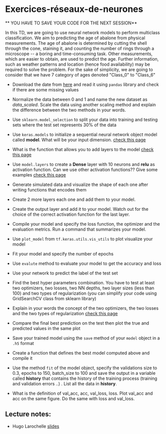 # Exercices-réseaux-de-neurones

** YOU HAVE TO SAVE YOUR CODE FOR THE NEXT SESSION**

In this TD, we are going to use neural network models to perform multiclass classification.
We aim to predicting the age of abalone from physical measurements. The age of abalone is determined by cutting the shell through the cone, staining it, and counting the number of rings through a microscope -- a boring and time-consuming task. Other measurements, which are easier to obtain, are used to predict the age. Further information, such as weather patterns and location (hence food availability) may be required to solve the problem.
For the sake of simplicity, we are going to consider that we have 7 category of ages denoted "Class_0" to "Class_6" 


- Download the date from [here](https://drive.google.com/file/d/17mJbjugmT02gSAwDEGQDw703lF9OG2jS/view?usp=sharing) and read it using  `pandas` library and check if there are some missing values
- Normalize the data between 0 and 1 and name the new dataset as *data_scaled*. Scale the data using another scaling method and explain the difference between the two methods in your words.
- Use `sklearn.model_selection` to split your data into training and testing sets where the test set represents 30% of the data
- Use `keras.models` to initialize a sequential neural network object model called **model**. What will be your input dimension. [check this page](https://www.tensorflow.org/api_docs/python/tf/keras/Input)

- What is the function that allows you to add layers to the model [check this page](https://www.tensorflow.org/api_docs/python/tf/keras/Sequential)
- Use `model.layers` to create a **Dense** layer with 10 neurons and **relu** as activation function. Can we use other activation functions?? Give some examples [check this page](https://www.tensorflow.org/api_docs/python/tf/keras/Model)
- Generate simulated data and visualize the shape of each one after writing functions that encodes them
- Create 2 more layers each one and add them to your model. 
- Create the output layer and add it to your model. Watch out for the choice of the correct activation function for the last layer.
- Compile your model and specify the loss function, the optimizer and the evaluation metrics. Run a command that summarizes your model.
- Use `plot_model` from `tf.keras.utils.vis_utils` to plot visualize your model
- Fit your model and specify the number of epochs
- Use `evalute` method to evaluate your model to get the accuracy and loss
- Use your network to predict the label of the test set
- Find the best hyper parameters combination. You have to test at least two optimizers, two losses, two NN depths, two layer sizes (less than 100) and two types of regularization (you can simplify your code using GridSearchCV class from sklearn library)
- Explain in your words the concept of the two optimizers, the two losses and the two types of regularization  [check this page](https://www.tensorflow.org/api_docs/python/tf/keras/activations)
- Compare the final best prediction on the test then plot the true and predicted values in the same plot
- Save your trained model using the `save` method of your `model` object in a `.h5` format


- Create a function that defines the best model computed above and compile it
- Use the method `fit` of the model object, specify the validations size to 0.3, epochs to 150, batch_size to 100 and save the output in a variable called **history**
that contains the history of the training process (training and validation errors ..) . List all the data in **history**. 
- What is the definition of val_acc, acc, val_loss, loss. Plot val_acc and acc on the same figure. Do the same with loss and val_loss.




Lecture notes:
--------------
- Hugo Larochelle [slides](https://drive.google.com/file/d/1CBPuVOr2mGmiIupXjXta4vx8SzU-pzwH/view?usp=sharing) 
